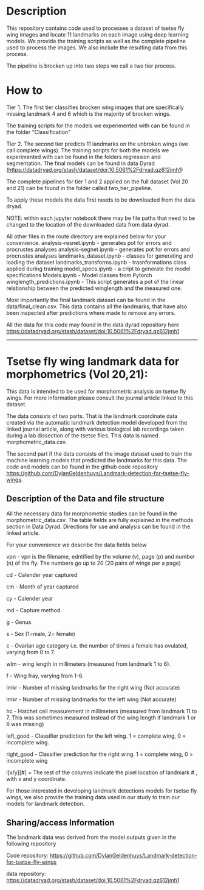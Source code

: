 # Description

This repository contains code used to processes a dataset of tsetse fly wing images and locate 11 landmarks on each image using deep learning models. We provide the training scripts as well as the complete pipeline used to process the images. We also include the resulting data from this process. 

The pipeline is brocken up into two steps we call a two tier process. 
# How to
Tier 1. 
The first tier classifies brocken wing images that are specifically missing landmark 4 and 6 which is the majority of brocken wings. 

The training scripts for the models we experimented with can be found in the folder "Classification"

Tier 2. 
The second tier predicts 11 landmarks on the unbroken wings (we call complete wings). The training scripts for both the models we experimented with can be found in the folders regression and segmentation. The final models can be found in data Dyrad (https://datadryad.org/stash/dataset/doi:10.5061%2Fdryad.qz612jmh1)

The complete pipelines for tier 1 and 2 applied on the full dataset (Vol 20 and 21) can be found in the folder called two_tier_pipeline. 

To apply these models the data first needs to be downloaded from the data dryad. 

NOTE: within each jupyter notebook there may be file paths that need to be changed to the location of the downloaded data from data dyrad.

All other files in the route directory are explained below for your convenience. 
analysis-resnet.ipynb - generates pot for errors and procrustes analyses
analysis-segnet.ipynb - generates pot for errors and procrustes analyses
landmarks_dataset.ipynb - classes for generating and loading the dataset
landmarks_transforms.ipynb - trasnformations class applied during training
model_specs.ipynb - a cript to generate the model specifications
Models.ipynb - Model classes from Pytorch
winglength_predictions.ipynb - This script generates a pot of the linear relationship between the predicted winglength and the measured one. 

Most importantly the final landmark dataset can be found in the data/final_clean.csv. This data contains all the landmarks, that have also been inspected after predictions where made to remove any errors. 

All the data for this code may found in the data dyrad repository here https://datadryad.org/stash/dataset/doi:10.5061%2Fdryad.qz612jmh1

---
# Tsetse fly wing landmark data for morphometrics (Vol 20,21):


This data is intended to be used for morphometric analysis on tsetse fly wings. For more information please consult the journal article linked to this dataset. 

The data consists of two parts. That is the landmark coordinate data created via the automatic landmark detection model developed from the linked journal article, along with various biological lab recordings taken during a lab dissection of the tsetse flies. This data is named morphometric_data.csv.

The second part if the data consists of the image dataset used to train the machine learning models that predicted the landmarks for this data. The code and models can be found in the github code repository https://github.com/DylanGeldenhuys/Landmark-detection-for-tsetse-fly-wings.

## Description of the Data and file structure

All the necessary data for morphometric studies can be found in the morphometric_data.csv. The table fields are fully explained in the methods section in Data Dyrad. Directions for use and analysis can be found in the linked article. 

For your convenience we describe the data fields below

vpn - vpn is the filename, edntified by the volume (v), page (p) and number (n) of the fly. The numbers go up to 20 (20 pairs of wings per a page)

cd - Calender year captured

cm - Month of year captured

cy - Calender year

md - Capture method

g - Genus

s - Sex (1=male, 2= female)

c - Ovarian age category i.e. the number of times a female has ovulated, varying from 0 to 7. 

wlm - wing length in millimeters (measured from landmark 1 to 6).

f - Wing fray, varying from 1-6.

lmkr - Number of missing landmarks for the right wing (Not accurate)

lmkr - Number of missing landmarks for the left wing (Not accurate)

hc - Hatchet cell measurement in millimeters (measured from landmark 11 to 7. This was sometimes measured instead of the wing length if landmark 1 or 6 was missing)

left_good - Classifier prediction for the left wing. 1 = complete wing, 0 = incomplete wing.

right_good - Classifier prediction for the right wing. 1 = complete wing, 0 = incomplete wing

l[x/y][#] = The rest of the columns indicate the pixel location of landmark # , with x and y coordinate.


For those interested in developing landmark detections models for tsetse fly wings, we also provide the training data used in our study to train our models for landmark detection. 

## Sharing/access Information

The landmark data was derived from the model outputs given in the following repository

Code repository: https://github.com/DylanGeldenhuys/Landmark-detection-for-tsetse-fly-wings

data repository: https://datadryad.org/stash/dataset/doi:10.5061%2Fdryad.qz612jmh1